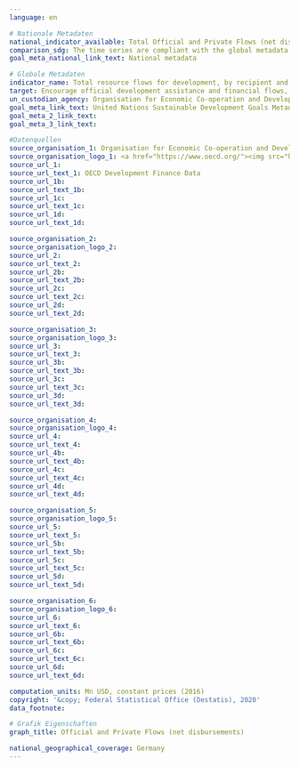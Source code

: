 ```yaml
---
language: en

# Nationale Metadaten
national_indicator_available: Total Official and Private Flows (net disbursements) <br> ODA (net disbursements) <br> OOF (net disbursements) <br> Officially Supported Export Credits (net disbursements) <br> Private Concessional Flows (net disbursements) <br> Private Sector Flows at market terms (net disbursements)
comparison_sdg: The time series are compliant with the global metadata.
goal_meta_national_link_text: National metadata

# Globale Metadaten
indicator_name: Total resource flows for development, by recipient and donor countries and type of flow (e.g. official development assistance, foreign direct investment and other flows)
target: Encourage official development assistance and financial flows, including foreign direct investment, to States where the need is greatest, in particular least developed countries, African countries, small island developing States and landlocked developing countries, in accordance with their national plans and programmes
un_custodian_agency: Organisation for Economic Co-operation and Development (OECD)
goal_meta_link_text: United Nations Sustainable Development Goals Metadata
goal_meta_2_link_text: 
goal_meta_3_link_text: 

#Datenquellen
source_organisation_1: Organisation for Economic Co-operation and Development (OECD)
source_organisation_logo_1: <a href="https://www.oecd.org/"><img src="https://g205sdgs.github.io/sdg-indicators/public/OrgImgEn/oecd.png" alt="Logo oecd" style="height:60px; width:148px" /></a>
source_url_1: 
source_url_text_1: OECD Development Finance Data
source_url_1b: 
source_url_text_1b: 
source_url_1c: 
source_url_text_1c: 
source_url_1d: 
source_url_text_1d: 

source_organisation_2: 
source_organisation_logo_2: 
source_url_2: 
source_url_text_2: 
source_url_2b: 
source_url_text_2b: 
source_url_2c: 
source_url_text_2c: 
source_url_2d: 
source_url_text_2d: 

source_organisation_3: 
source_organisation_logo_3: 
source_url_3: 
source_url_text_3: 
source_url_3b: 
source_url_text_3b: 
source_url_3c: 
source_url_text_3c: 
source_url_3d: 
source_url_text_3d: 

source_organisation_4: 
source_organisation_logo_4: 
source_url_4: 
source_url_text_4: 
source_url_4b: 
source_url_text_4b: 
source_url_4c: 
source_url_text_4c: 
source_url_4d: 
source_url_text_4d: 

source_organisation_5: 
source_organisation_logo_5: 
source_url_5: 
source_url_text_5: 
source_url_5b: 
source_url_text_5b: 
source_url_5c: 
source_url_text_5c: 
source_url_5d: 
source_url_text_5d: 

source_organisation_6: 
source_organisation_logo_6: 
source_url_6: 
source_url_text_6: 
source_url_6b: 
source_url_text_6b: 
source_url_6c: 
source_url_text_6c: 
source_url_6d: 
source_url_text_6d: 

computation_units: Mn USD, constant prices (2016)
copyright: '&copy; Federal Statistical Office (Destatis), 2020'
data_footnote: 

# Grafik Eigenschaften
graph_title: Official and Private Flows (net disbursements)

national_geographical_coverage: Germany
---
```


